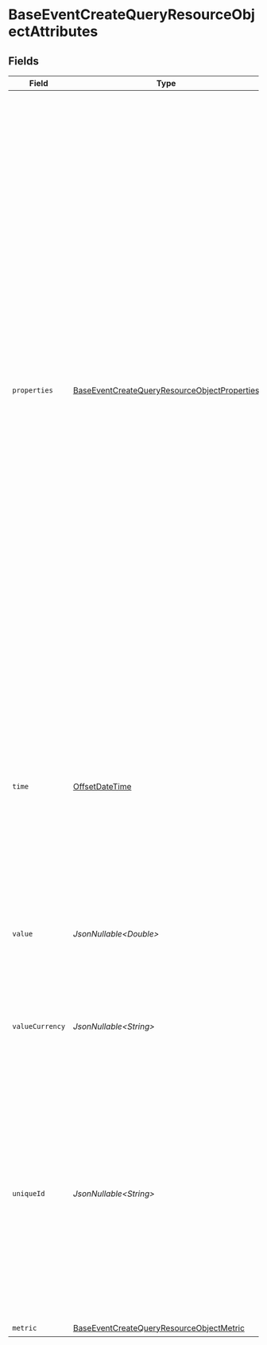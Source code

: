 # BaseEventCreateQueryResourceObjectAttributes


## Fields

| Field                                                                                                                                                                                                                                                                                                                                                                                                                                                                                                                                                                                                 | Type                                                                                                                                                                                                                                                                                                                                                                                                                                                                                                                                                                                                  | Required                                                                                                                                                                                                                                                                                                                                                                                                                                                                                                                                                                                              | Description                                                                                                                                                                                                                                                                                                                                                                                                                                                                                                                                                                                           | Example                                                                                                                                                                                                                                                                                                                                                                                                                                                                                                                                                                                               |
| ----------------------------------------------------------------------------------------------------------------------------------------------------------------------------------------------------------------------------------------------------------------------------------------------------------------------------------------------------------------------------------------------------------------------------------------------------------------------------------------------------------------------------------------------------------------------------------------------------- | ----------------------------------------------------------------------------------------------------------------------------------------------------------------------------------------------------------------------------------------------------------------------------------------------------------------------------------------------------------------------------------------------------------------------------------------------------------------------------------------------------------------------------------------------------------------------------------------------------- | ----------------------------------------------------------------------------------------------------------------------------------------------------------------------------------------------------------------------------------------------------------------------------------------------------------------------------------------------------------------------------------------------------------------------------------------------------------------------------------------------------------------------------------------------------------------------------------------------------- | ----------------------------------------------------------------------------------------------------------------------------------------------------------------------------------------------------------------------------------------------------------------------------------------------------------------------------------------------------------------------------------------------------------------------------------------------------------------------------------------------------------------------------------------------------------------------------------------------------- | ----------------------------------------------------------------------------------------------------------------------------------------------------------------------------------------------------------------------------------------------------------------------------------------------------------------------------------------------------------------------------------------------------------------------------------------------------------------------------------------------------------------------------------------------------------------------------------------------------- |
| `properties`                                                                                                                                                                                                                                                                                                                                                                                                                                                                                                                                                                                          | [BaseEventCreateQueryResourceObjectProperties](../../models/components/BaseEventCreateQueryResourceObjectProperties.md)                                                                                                                                                                                                                                                                                                                                                                                                                                                                               | :heavy_check_mark:                                                                                                                                                                                                                                                                                                                                                                                                                                                                                                                                                                                    | Properties of this event. Any top level property (that are not objects) can be<br/>used to create segments. The $extra property is a special property. This records any<br/>non-segmentable values that can be referenced later. For example, HTML templates are<br/>useful on a segment but are not used to create a segment. There are limits<br/>placed onto the size of the data present. This must not exceed 5 MB. This must not<br/>exceed 300 event properties. A single string cannot be larger than 100 KB. Each array<br/>must not exceed 4000 elements. The properties cannot contain more than 10 nested levels. | {<br/>"Brand": "Kids Book",<br/>"Categories": [<br/>"Fiction",<br/>"Children"<br/>],<br/>"ProductID": 1111,<br/>"ProductName": "Winnie the Pooh",<br/>"$extra": {<br/>"URL": "http://www.example.com/path/to/product",<br/>"ImageURL": "http://www.example.com/path/to/product/image.png"<br/>}<br/>}                                                                                                                                                                                                                                                                                                 |
| `time`                                                                                                                                                                                                                                                                                                                                                                                                                                                                                                                                                                                                | [OffsetDateTime](https://docs.oracle.com/javase/8/docs/api/java/time/OffsetDateTime.html)                                                                                                                                                                                                                                                                                                                                                                                                                                                                                                             | :heavy_minus_sign:                                                                                                                                                                                                                                                                                                                                                                                                                                                                                                                                                                                    | When this event occurred. By default, the time the request was received will be used.<br/>The time is truncated to the second. The time must be after the year 2000 and can only<br/>be up to 1 year in the future.                                                                                                                                                                                                                                                                                                                                                                                   | 2022-11-08T00:00:00+00:00                                                                                                                                                                                                                                                                                                                                                                                                                                                                                                                                                                             |
| `value`                                                                                                                                                                                                                                                                                                                                                                                                                                                                                                                                                                                               | *JsonNullable\<Double>*                                                                                                                                                                                                                                                                                                                                                                                                                                                                                                                                                                               | :heavy_minus_sign:                                                                                                                                                                                                                                                                                                                                                                                                                                                                                                                                                                                    | A numeric, monetary value to associate with this event. For example, the dollar amount of a purchase.                                                                                                                                                                                                                                                                                                                                                                                                                                                                                                 | 9.99                                                                                                                                                                                                                                                                                                                                                                                                                                                                                                                                                                                                  |
| `valueCurrency`                                                                                                                                                                                                                                                                                                                                                                                                                                                                                                                                                                                       | *JsonNullable\<String>*                                                                                                                                                                                                                                                                                                                                                                                                                                                                                                                                                                               | :heavy_minus_sign:                                                                                                                                                                                                                                                                                                                                                                                                                                                                                                                                                                                    | The ISO 4217 currency code of the value associated with the event.                                                                                                                                                                                                                                                                                                                                                                                                                                                                                                                                    | USD                                                                                                                                                                                                                                                                                                                                                                                                                                                                                                                                                                                                   |
| `uniqueId`                                                                                                                                                                                                                                                                                                                                                                                                                                                                                                                                                                                            | *JsonNullable\<String>*                                                                                                                                                                                                                                                                                                                                                                                                                                                                                                                                                                               | :heavy_minus_sign:                                                                                                                                                                                                                                                                                                                                                                                                                                                                                                                                                                                    | A unique identifier for an event. If the unique_id is repeated for the same<br/>profile and metric, only the first processed event will be recorded. If this is not<br/>present, this will use the time to the second. Using the default, this limits only one<br/>event per profile per second.                                                                                                                                                                                                                                                                                                      |                                                                                                                                                                                                                                                                                                                                                                                                                                                                                                                                                                                                       |
| `metric`                                                                                                                                                                                                                                                                                                                                                                                                                                                                                                                                                                                              | [BaseEventCreateQueryResourceObjectMetric](../../models/components/BaseEventCreateQueryResourceObjectMetric.md)                                                                                                                                                                                                                                                                                                                                                                                                                                                                                       | :heavy_check_mark:                                                                                                                                                                                                                                                                                                                                                                                                                                                                                                                                                                                    | N/A                                                                                                                                                                                                                                                                                                                                                                                                                                                                                                                                                                                                   |                                                                                                                                                                                                                                                                                                                                                                                                                                                                                                                                                                                                       |